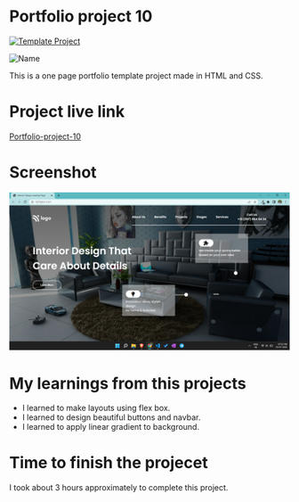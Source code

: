 # Portfolio project 10

[![Template Project](https://img.shields.io/badge/Technologies%20-HTML%2FCSS-brightgreen)](http://www.gnu.org/licenses/agpl-3.0)

![Name](https://img.shields.io/badge/Dhrumil-Bhut-success)

This is a one page portfolio template project made in HTML and CSS.

# Project live link

[Portfolio-project-10](https://teal-conkies-1e35eb.netlify.app)

# Screenshot

![Screenshot](./10.png)

# My learnings from this projects

- I learned to make layouts using flex box.
- I learned to design beautiful buttons and navbar.
- I learned to apply linear gradient to background.

# Time to finish the projecet

I took about 3 hours approximately to complete this project.
